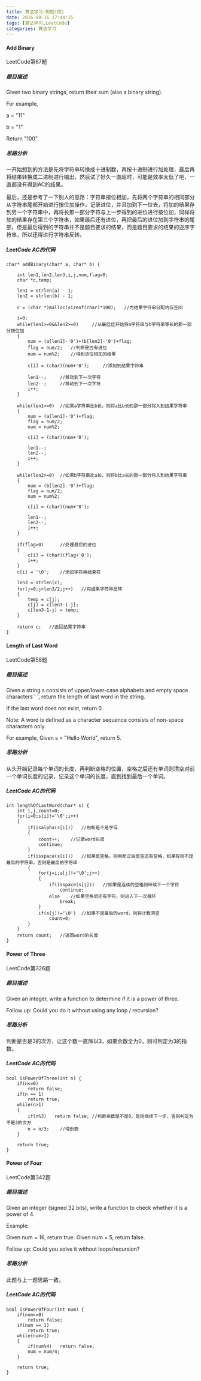 ```yaml
---
title: 算法学习-刷题(四)
date: 2016-08-16 17:44:15
tags: [算法学习,LeetCode]
categories: 算法学习
---
```


#### Add Binary

LeetCode第67题

##### 题目描述

Given two binary strings, return their sum (also a binary string).

<!--more-->

For example,

a = "11"

b = "1"

Return "100".

##### 思路分析

一开始想到的方法是先将字符串转换成十进制数，再按十进制进行加处理，最后再将结果转换成二进制进行输出，然后试了好久一直超时，可能是效率太低了吧，一直都没有得到AC的结果。

最后，还是参考了一下别人的思路：字符串按位相加，先将两个字符串的相同部分从字符串尾部开始进行按位加操作，记录进位，并且加到下一位去，将加的结果存到另一个字符串中，再将长那一部分字符与上一步得到的进位进行按位加，同样将加的结果存在第三个字符串，如果最后还有进位，再把最后的进位加到字符串的尾部，但是最后得到的字符串并不是题目要求的结果，而是题目要求的结果的逆序字符串，所以还得进行字符串反转。

##### LeetCode AC的代码

```
char* addBinary(char* a, char* b) {
    
    int len1,len2,len3,i,j,num,flag=0;
    char *c,temp;
    
    len1 = strlen(a) - 1;
    len2 = strlen(b) - 1;
    
    c = (char *)malloc(sizeof(char)*100);   //为结果字符串分配内存空间
    
    i=0;
    while(len1>=0&&len2>=0)     //从最低位开始将a字符串与b字符串等长的那一部分按位加
    {
        num = (a[len1]-'0')+(b[len2]-'0')+flag;
        flag = num/2;   //判断是否有进位
        num = num%2;    //得到该位相加的结果
        
        c[i] = (char)(num+'0');     //添加到结果字符串
        
        len1--;     //移动到下一次字符
        len2--;     //移动到下一次字符
        i++;    
    }
    
    while(len1>=0)  //如果a字符串比b长，则将a比b长的那一部分将入到结果字符串
    {
        num = (a[len1]-'0')+flag;
        flag = num/2;
        num = num%2;
        
        c[i] = (char)(num+'0');
        
        len1--;
        len2--;
        i++;
    }
    
    while(len2>=0)  //如果b字符串比a长，则将b比a长的那一部分将入到结果字符串
    {
        num = (b[len2]-'0')+flag;
        flag = num/2;
        num = num%2;
        
        c[i] = (char)(num+'0');
        
        len1--;
        len2--;
        i++;
    }
    
    if(flag>0)      //处理最后的进位
    {
        c[i] = (char)(flag+'0');    
        i++;
    }
    c[i] = '\0';    //添加字符串结束符
    
    len3 = strlen(c);
    for(j=0;j<len3/2;j++)   //将结果字符串反转
    {
        temp = c[j];
        c[j] = c[len3-1-j];
        c[len3-1-j] = temp;
    }
    
    return c;   //返回结果字符串
}
```

#### Length of Last Word

LeetCode第58题

##### 题目描述

Given a string s consists of upper/lower-case alphabets and empty space characters ' ', return the length of last word in the string.

If the last word does not exist, return 0.

Note: A word is defined as a character sequence consists of non-space characters only.

For example, 
Given s = "Hello World",
return 5.

##### 思路分析

从头开始记录每个单词的长度，再判断空格的位置，空格之后还有单词则清空对前一个单词长度的记录，记录这个单词的长度，直到找到最后一个单词。

##### LeetCode AC的代码

```
int lengthOfLastWord(char* s) {
    int i,j,count=0;
    for(i=0;s[i]!='\0';i++)
    {
        if(isalpha(s[i]))   //判断是不是字母
        {
            count++;    //记录word长度
            continue;
        }
        if(isspace(s[i]))   //如果是空格，则判断之后是否还有空格，如果有则不是最后的字符串，否则是最后的字符串
        {
            for(j=i;a[j]!='\0';j++)
            {
                if(isspace(s[j]))   //如果是连续的空格则继续下一个字符
                    continue;
                else    //如果空格后还有字符，则进入下一次循环
                    break;
            }
            if(s[j]!='\0')  //如果不是最后的word，则将计数清空
                count=0;
        }
    }
    return count;   //返回word的长度
}
```

#### Power of Three

LeetCode第326题

##### 题目描述

Given an integer, write a function to determine if it is a power of three.

Follow up:
Could you do it without using any loop / recursion?

##### 思路分析

判断是否是3的次方，让这个数一直除以3，如果余数全为0，则可判定为3的指数。


##### LeetCode AC的代码

```
bool isPowerOfThree(int n) {
    if(n<=0)
        return false;
    if(n == 1) 
        return true;
    while(n>1)
    {
        if(n%3)   return false; //判断余数是不是0，是则继续下一步，否则判定为不是3的次方
        n = n/3;    //得到商
    }
    
    return true;
}
```

#### Power of Four

LeetCode第342题

##### 题目描述

Given an integer (signed 32 bits), write a function to check whether it is a power of 4.

Example:

Given num = 16, return true. Given num = 5, return false.

Follow up: Could you solve it without loops/recursion?

##### 思路分析

此题与上一题思路一致。

##### LeetCode AC的代码

```
bool isPowerOfFour(int num) {
    if(num<=0)
        return false;
    if(num == 1) 
        return true;
    while(num>1)
    {
        if(num%4)   return false;
        num = num/4;
    }
    
    return true;
}
```